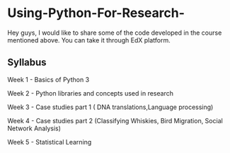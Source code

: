 # Using-Python-For-Research-
Hey guys, I would like to share some of the code developed in the course mentioned above.  You can take it through EdX platform.  


## Syllabus

Week 1 - Basics of Python 3 

Week 2 - Python libraries and concepts used in research 

Week 3 - Case studies part 1 ( DNA translations,Language processing) 

Week 4 - Case studies part 2 (Classifying Whiskies, Bird Migration, Social Network Analysis) 

Week 5 - Statistical Learning 
